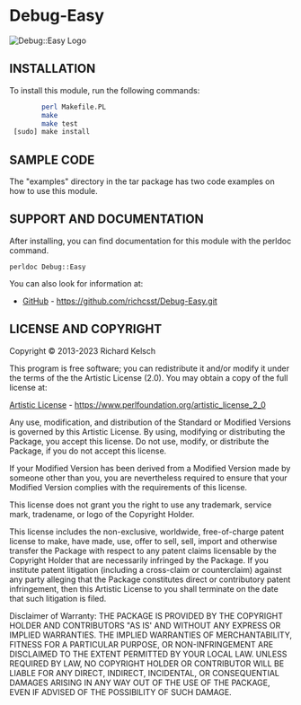 # Debug-Easy

![Debug::Easy Logo](files/main/Debug-Easy.png?raw=true "Debug::Easy")

## INSTALLATION

To install this module, run the following commands:

```bash
        perl Makefile.PL
        make
        make test
 [sudo] make install
```

## SAMPLE CODE

The "examples" directory in the tar package has two code examples on how to use this module.

## SUPPORT AND DOCUMENTATION

After installing, you can find documentation for this module with the perldoc command.

`perldoc Debug::Easy`

You can also look for information at:

* [GitHub](https://github.com/richcsst/Debug-Easy.git) - https://github.com/richcsst/Debug-Easy.git

## LICENSE AND COPYRIGHT

Copyright © 2013-2023 Richard Kelsch

This program is free software; you can redistribute it and/or modify it under the terms of the the Artistic License (2.0). You may obtain a copy of the full license at:

[Artistic License](https://www.perlfoundation.org/artistic_license_2_0) - https://www.perlfoundation.org/artistic_license_2_0

Any use, modification, and distribution of the Standard or Modified Versions is governed by this Artistic License. By using, modifying or distributing the Package, you accept this license. Do not use, modify, or distribute the Package, if you do not accept this license.

If your Modified Version has been derived from a Modified Version made by someone other than you, you are nevertheless required to ensure that your Modified Version complies with the requirements of this license.

This license does not grant you the right to use any trademark, service mark, tradename, or logo of the Copyright Holder.

This license includes the non-exclusive, worldwide, free-of-charge patent license to make, have made, use, offer to sell, sell, import and otherwise transfer the Package with respect to any patent claims licensable by the Copyright Holder that are necessarily infringed by the Package. If you institute patent litigation (including a cross-claim or counterclaim) against any party alleging that the Package constitutes direct or contributory patent infringement, then this Artistic License to you shall terminate on the date that such litigation is filed.

Disclaimer of Warranty: THE PACKAGE IS PROVIDED BY THE COPYRIGHT HOLDER AND CONTRIBUTORS "AS IS' AND WITHOUT ANY EXPRESS OR IMPLIED WARRANTIES.  THE IMPLIED WARRANTIES OF MERCHANTABILITY, FITNESS FOR A PARTICULAR PURPOSE, OR NON-INFRINGEMENT ARE DISCLAIMED TO THE EXTENT PERMITTED BY YOUR LOCAL LAW. UNLESS REQUIRED BY LAW, NO COPYRIGHT HOLDER OR CONTRIBUTOR WILL BE LIABLE FOR ANY DIRECT, INDIRECT, INCIDENTAL, OR CONSEQUENTIAL DAMAGES ARISING IN ANY WAY OUT OF THE USE OF THE PACKAGE, EVEN IF ADVISED OF THE POSSIBILITY OF SUCH DAMAGE.

